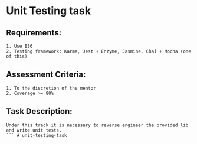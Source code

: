 # Unit Testing task

## Requirements:
``` 
1. Use ES6
2. Testing framework: Karma, Jest + Enzyme, Jasmine, Chai + Mocha (one of this)
``` 

## Assessment Criteria:
``` 
1. To the discretion of the mentor
2. Coverage >= 80%
``` 

## Task Description:
``` 
Under this track it is necessary to reverse engineer the provided lib and write unit tests.
``` # unit-testing-task
